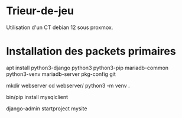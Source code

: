 # Trieur-de-jeu
Utilisation d'un CT debian 12 sous proxmox.

# Installation des packets primaires
apt install python3-django python3 python3-pip mariadb-common python3-venv mariadb-server pkg-config git


mkdir webserver
cd webserver/
python3 -m venv .

bin/pip install mysqlclient


django-admin startproject mysite
